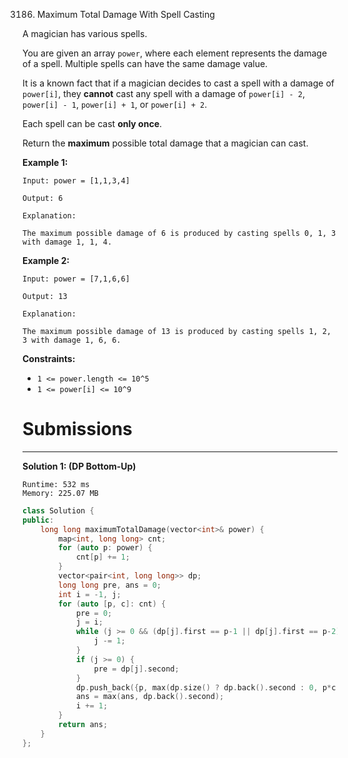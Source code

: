 3186. Maximum Total Damage With Spell Casting

A magician has various spells.

You are given an array `power`, where each element represents the damage of a spell. Multiple spells can have the same damage value.

It is a known fact that if a magician decides to cast a spell with a damage of `power[i]`, they **cannot** cast any spell with a damage of `power[i] - 2`, `power[i] - 1`, `power[i] + 1`, or `power[i] + 2`.

Each spell can be cast **only once**.

Return the **maximum** possible total damage that a magician can cast.

 

**Example 1:**
```
Input: power = [1,1,3,4]

Output: 6

Explanation:

The maximum possible damage of 6 is produced by casting spells 0, 1, 3 with damage 1, 1, 4.
```

**Example 2:**
```
Input: power = [7,1,6,6]

Output: 13

Explanation:

The maximum possible damage of 13 is produced by casting spells 1, 2, 3 with damage 1, 6, 6.
```
 

**Constraints:**

* `1 <= power.length <= 10^5`
* `1 <= power[i] <= 10^9`

# Submissions
---
**Solution 1: (DP Bottom-Up)**
```
Runtime: 532 ms
Memory: 225.07 MB
```
```c++
class Solution {
public:
    long long maximumTotalDamage(vector<int>& power) {
        map<int, long long> cnt;
        for (auto p: power) {
            cnt[p] += 1;
        }
        vector<pair<int, long long>> dp;
        long long pre, ans = 0;
        int i = -1, j;
        for (auto [p, c]: cnt) {
            pre = 0;
            j = i;
            while (j >= 0 && (dp[j].first == p-1 || dp[j].first == p-2)) {
                j -= 1;
            }
            if (j >= 0) {
                pre = dp[j].second;
            }
            dp.push_back({p, max(dp.size() ? dp.back().second : 0, p*c + pre)});
            ans = max(ans, dp.back().second);
            i += 1;
        }
        return ans;
    }
};
```
